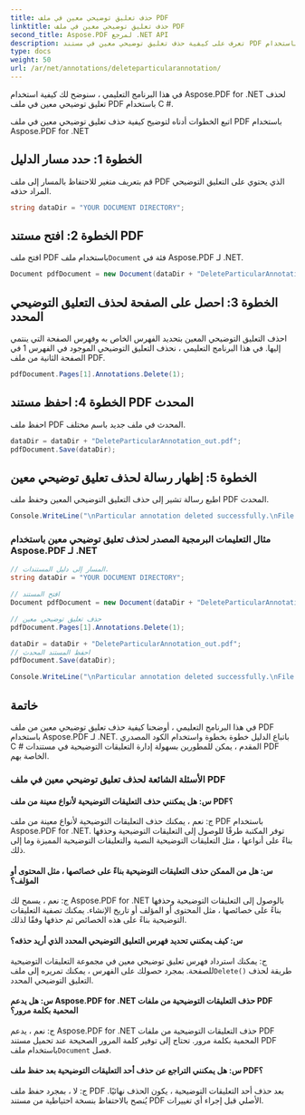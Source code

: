 ```yaml
---
title: حذف تعليق توضيحي معين في ملف PDF
linktitle: حذف تعليق توضيحي معين في ملف PDF
second_title: Aspose.PDF لمرجع .NET API
description: تعرف على كيفية حذف تعليق توضيحي معين في مستند PDF باستخدام Aspose.PDF for .NET باستخدام هذا الدليل التفصيلي خطوة بخطوة.
type: docs
weight: 50
url: /ar/net/annotations/deleteparticularannotation/
---
```

في هذا البرنامج التعليمي ، سنوضح لك كيفية استخدام Aspose.PDF for .NET لحذف تعليق توضيحي معين في ملف PDF باستخدام C #.

اتبع الخطوات أدناه لتوضيح كيفية حذف تعليق توضيحي معين في ملف PDF باستخدام Aspose.PDF for .NET

## الخطوة 1: حدد مسار الدليل

قم بتعريف متغير للاحتفاظ بالمسار إلى ملف PDF الذي يحتوي على التعليق التوضيحي المراد حذفه. 

```csharp
string dataDir = "YOUR DOCUMENT DIRECTORY";
```

## الخطوة 2: افتح مستند PDF

 افتح ملف PDF باستخدام ملف`Document` فئة في Aspose.PDF لـ .NET.

```csharp
Document pdfDocument = new Document(dataDir + "DeleteParticularAnnotation.pdf");
```

## الخطوة 3: احصل على الصفحة لحذف التعليق التوضيحي المحدد

احذف التعليق التوضيحي المعين بتحديد الفهرس الخاص به وفهرس الصفحة التي ينتمي إليها. في هذا البرنامج التعليمي ، نحذف التعليق التوضيحي الموجود في الفهرس 1 في الصفحة الثانية من ملف PDF.

```csharp
pdfDocument.Pages[1].Annotations.Delete(1);
```
## الخطوة 4: احفظ مستند PDF المحدث

احفظ ملف PDF المحدث في ملف جديد باسم مختلف.

```csharp
dataDir = dataDir + "DeleteParticularAnnotation_out.pdf";
pdfDocument.Save(dataDir);
```

## الخطوة 5: إظهار رسالة لحذف تعليق توضيحي معين

اطبع رسالة تشير إلى حذف التعليق التوضيحي المعين وحفظ ملف PDF المحدث.

```csharp
Console.WriteLine("\nParticular annotation deleted successfully.\nFile saved at " + dataDir);
```

### مثال التعليمات البرمجية المصدر لحذف تعليق توضيحي معين باستخدام Aspose.PDF لـ .NET

```csharp
// المسار إلى دليل المستندات.
string dataDir = "YOUR DOCUMENT DIRECTORY";

// افتح المستند
Document pdfDocument = new Document(dataDir + "DeleteParticularAnnotation.pdf");

// حذف تعليق توضيحي معين
pdfDocument.Pages[1].Annotations.Delete(1);

dataDir = dataDir + "DeleteParticularAnnotation_out.pdf";
// احفظ المستند المحدث
pdfDocument.Save(dataDir);

Console.WriteLine("\nParticular annotation deleted successfully.\nFile saved at " + dataDir);
```

## خاتمة

في هذا البرنامج التعليمي ، أوضحنا كيفية حذف تعليق توضيحي معين من ملف PDF باستخدام Aspose.PDF لـ .NET. باتباع الدليل خطوة بخطوة واستخدام الكود المصدري C # المقدم ، يمكن للمطورين بسهولة إدارة التعليقات التوضيحية في مستندات PDF الخاصة بهم.

### الأسئلة الشائعة لحذف تعليق توضيحي معين في ملف PDF

#### س: هل يمكنني حذف التعليقات التوضيحية لأنواع معينة من ملف PDF؟

ج: نعم ، يمكنك حذف التعليقات التوضيحية لأنواع معينة من ملف PDF باستخدام Aspose.PDF for .NET. توفر المكتبة طرقًا للوصول إلى التعليقات التوضيحية وحذفها بناءً على أنواعها ، مثل التعليقات التوضيحية النصية والتعليقات التوضيحية المميزة وما إلى ذلك.

#### س: هل من الممكن حذف التعليقات التوضيحية بناءً على خصائصها ، مثل المحتوى أو المؤلف؟

ج: نعم ، يسمح لك Aspose.PDF for .NET بالوصول إلى التعليقات التوضيحية وحذفها بناءً على خصائصها ، مثل المحتوى أو المؤلف أو تاريخ الإنشاء. يمكنك تصفية التعليقات التوضيحية بناءً على هذه الخصائص ثم حذفها وفقًا لذلك.

#### س: كيف يمكنني تحديد فهرس التعليق التوضيحي المحدد الذي أريد حذفه؟

 ج: يمكنك استرداد فهرس تعليق توضيحي معين في مجموعة التعليقات التوضيحية للصفحة. بمجرد حصولك على الفهرس ، يمكنك تمريره إلى ملف`Delete()` طريقة لحذف التعليق التوضيحي المحدد.

#### س: هل يدعم Aspose.PDF for .NET حذف التعليقات التوضيحية من ملفات PDF المحمية بكلمة مرور؟

 ج: نعم ، يدعم Aspose.PDF for .NET حذف التعليقات التوضيحية من ملفات PDF المحمية بكلمة مرور. تحتاج إلى توفير كلمة المرور الصحيحة عند تحميل مستند PDF باستخدام ملف`Document` فصل.

#### س: هل يمكنني التراجع عن حذف أحد التعليقات التوضيحية بعد حفظ ملف PDF؟

ج: لا ، بمجرد حفظ ملف PDF بعد حذف أحد التعليقات التوضيحية ، يكون الحذف نهائيًا. يُنصح بالاحتفاظ بنسخة احتياطية من مستند PDF الأصلي قبل إجراء أي تغييرات.